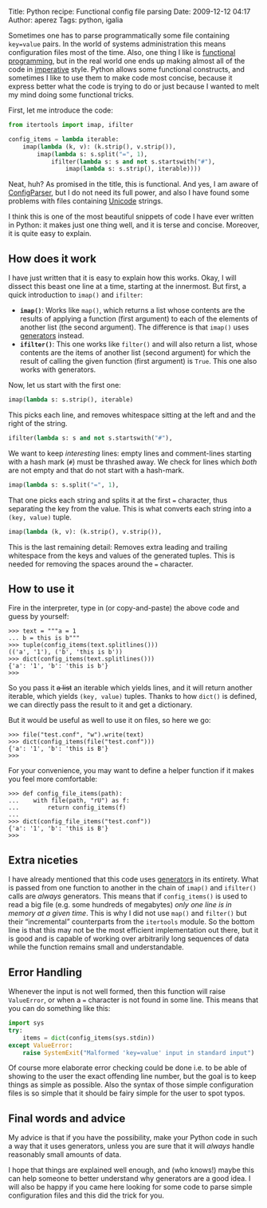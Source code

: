 Title: Python recipe: Functional config file parsing
Date: 2009-12-12 04:17
Author: aperez
Tags: python, igalia

Sometimes one has to parse programmatically some file containing
`key=value` pairs. In the world of systems administration this means
configuration files most of the time. Also, one thing I like is
[functional programming][], but in the real world one ends up making
almost all of the code in [imperative][] style. Python allows some
functional constructs, and sometimes I like to use them to make code
most concise, because it express better what the code is trying to do or
just because I wanted to melt my mind doing some functional tricks.

First, let me introduce the code:

```python
from itertools import imap, ifilter

config_items = lambda iterable: 
    imap(lambda (k, v): (k.strip(), v.strip()),
        imap(lambda s: s.split("=", 1),
            ifilter(lambda s: s and not s.startswith("#"),
                imap(lambda s: s.strip(), iterable))))
```

Neat, huh? As promised in the title, this is functional. And yes, I am
aware of [ConfigParser][], but I do not need its full power, and also I
have found some problems with files containing [Unicode][] strings.

I think this is one of the most beautiful snippets of code I have ever
written in Python: it makes just one thing well, and it is terse and
concise. Moreover, it is quite easy to explain.

## How does it work

I have just written that it is easy to explain how this works. Okay, I
will dissect this beast one line at a time, starting at the innermost.
But first, a quick introduction to `imap()` and `ifilter`:

-   **`imap()`**: Works like `map()`, which returns a list whose
    contents are the results of applying a function (first argument) to
    each of the elements of another list (the second argument). The
    difference is that `imap()` uses [generators][] instead.
-   **`ifilter()`**: This one works like `filter()` and will also return
    a list, whose contents are the items of another list (second
    argument) for which the result of calling the given function (first
    argument) is `True`. This one also works with generators.

Now, let us start with the first one:

```python
imap(lambda s: s.strip(), iterable)
```

This picks each line, and removes whitespace sitting at the left and and
the right of the string.

```python
ifilter(lambda s: s and not s.startswith("#"),
```

We want to keep *interesting* lines: empty lines and comment-lines
starting with a hash mark (`#`) must be thrashed away. We check for
lines which *both* are not empty and that do not start with a hash-mark.

```python
imap(lambda s: s.split("=", 1),
```

That one picks each string and splits it at the first `=` character,
thus separating the key from the value. This is what converts each
string into a `(key, value)` tuple.

```python
imap(lambda (k, v): (k.strip(), v.strip()),
```

This is the last remaining detail: Removes extra leading and trailing
whitespace from the keys and values of the generated tuples. This is
needed for removing the spaces around the `=` character.

## How to use it

Fire in the interpreter, type in (or copy-and-paste) the above code and
guess by yourself:

```
>>> text = """a = 1
... b = this is b"""
>>> tuple(config_items(text.splitlines()))
(('a', '1'), ('b', 'this is b'))
>>> dict(config_items(text.splitlines()))
{'a': '1', 'b': 'this is b'}
>>> 
```

So you pass it ~~a list~~ an iterable which yields lines, and it will
return another iterable, which yields `(key, value)` tuples. Thanks to
how `dict()` is defined, we can directly pass the result to it and get a
dictionary.

But it would be useful as well to use it on files, so here we go:

```
>>> file("test.conf", "w").write(text)
>>> dict(config_items(file("test.conf")))
{'a': '1', 'b': 'this is B'}
>>>
```

For your convenience, you may want to define a helper function if it
makes you feel more comfortable:

```
>>> def config_file_items(path):
...    with file(path, "rU") as f:
...        return config_items(f)
...
>>> dict(config_file_items("test.conf"))
{'a': '1', 'b': 'this is B'}
>>>
```

## Extra niceties

I have already mentioned that this code uses [generators][] in its
entirety. What is passed from one function to another in the chain of
`imap()` and `ifilter()` calls are *always* generators. This means that
if `config_items()` is used to read a big file (e.g. some hundreds of
megabytes) *only one line is in memory at a given time*. This is why I
did not use `map()` and `filter()` but their “incremental” counterparts
from the `itertools` module. So the bottom line is that this may not be
the most efficient implementation out there, but it is good and is
capable of working over arbitrarily long sequences of data while the
function remains small and understandable.

## Error Handling

Whenever the input is not well formed, then this function will raise
`ValueError`, or when a `=` character is not found in some line. This
means that you can do something like this:

```python
import sys
try:
    items = dict(config_items(sys.stdin))
except ValueError:
    raise SystemExit("Malformed 'key=value' input in standard input")
```

Of course more elaborate error checking could be done i.e. to be able of
showing to the user the exact offending line number, but the goal is to
keep things as simple as possible. Also the syntax of those simple
configuration files is so simple that it should be fairy simple for the
user to spot typos.

## Final words and advice

My advice is that if you have the possibility, make your Python code in
such a way that it uses generators, unless you are sure that it will
*always* handle reasonably small amounts of data.

I hope that things are explained well enough, and (who knows!) maybe
this can help someone to better understand why generators are a good
idea. I will also be happy if you came here looking for some code to
parse simple configuration files and this did the trick for you.

  [functional programming]: http://en.wikipedia.org/wiki/Functional_programming
  [imperative]: http://en.wikipedia.org/wiki/Imperative_programming
  [ConfigParser]: http://docs.python.org/library/configparser.html
  [Unicode]: http://en.wikipedia.org/wiki/Unicode
  [generators]: http://www.python.org/dev/peps/pep-0289/
